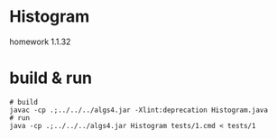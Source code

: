 # Histogram

homework 1.1.32

# build & run

```
# build
javac -cp .;../../../algs4.jar -Xlint:deprecation Histogram.java
# run
java -cp .;../../../algs4.jar Histogram tests/1.cmd < tests/1
```